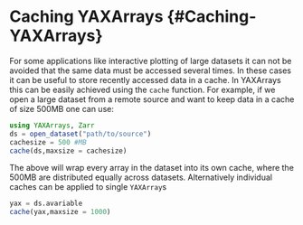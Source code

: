 
# Caching YAXArrays {#Caching-YAXArrays}

For some applications like interactive plotting of large datasets it can not be avoided that the same data must be accessed several times. In these cases it can be useful to store recently accessed data in a cache. In YAXArrays this can be easily achieved using the `cache` function. For example, if we open a large dataset from a remote source and want to keep data in a cache of size 500MB one can use:

```julia
using YAXArrays, Zarr
ds = open_dataset("path/to/source")
cachesize = 500 #MB
cache(ds,maxsize = cachesize)
```


The above will wrap every array in the dataset into its own cache, where the 500MB are distributed equally across datasets.  Alternatively individual caches can be applied to single `YAXArray`s

```julia
yax = ds.avariable
cache(yax,maxsize = 1000)
```

